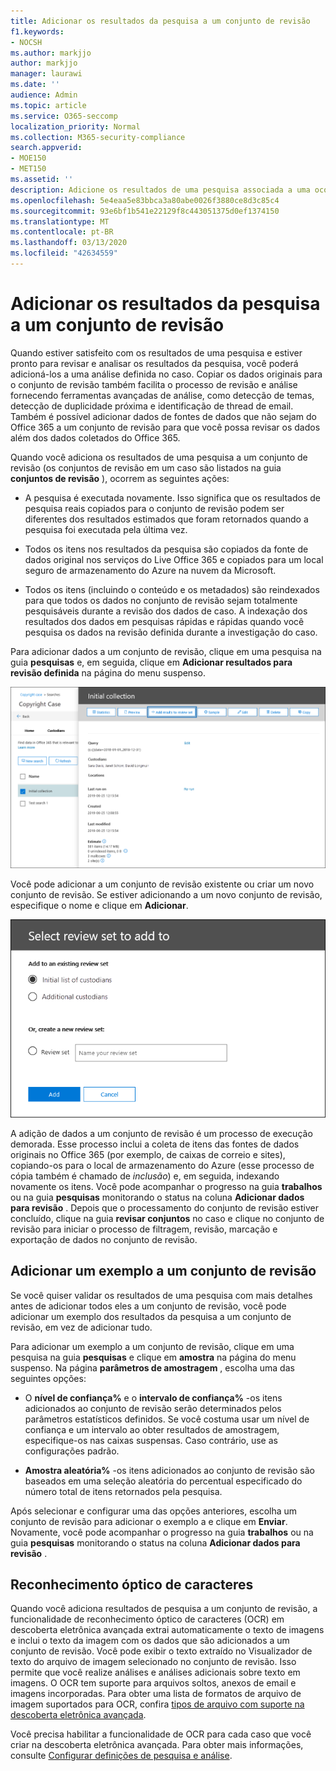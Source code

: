 ```yaml
---
title: Adicionar os resultados da pesquisa a um conjunto de revisão
f1.keywords:
- NOCSH
ms.author: markjjo
author: markjjo
manager: laurawi
ms.date: ''
audience: Admin
ms.topic: article
ms.service: O365-seccomp
localization_priority: Normal
ms.collection: M365-security-compliance
search.appverid:
- MOE150
- MET150
ms.assetid: ''
description: Adicione os resultados de uma pesquisa associada a uma ocorrência de descoberta eletrônica avançada. Os itens são copiados do local original e copiados para um local de armazenamento do Azure fornecido pela Microsoft. Os itens também são reindexados e a descoberta eletrônica avançada executará o OCR (reconhecimento óptico de caracteres) em arquivos de imagem e carregará o texto da imagem para revisão e análise.
ms.openlocfilehash: 5e4eaa5e83bbca3a80abe0026f3880ce8d3c85c4
ms.sourcegitcommit: 93e6bf1b541e22129f8c443051375d0ef1374150
ms.translationtype: MT
ms.contentlocale: pt-BR
ms.lasthandoff: 03/13/2020
ms.locfileid: "42634559"
---
```

# <a name="add-search-results-to-a-review-set"></a>Adicionar os resultados da pesquisa a um conjunto de revisão

Quando estiver satisfeito com os resultados de uma pesquisa e estiver pronto para revisar e analisar os resultados da pesquisa, você poderá adicioná-los a uma análise definida no caso. Copiar os dados originais para o conjunto de revisão também facilita o processo de revisão e análise fornecendo ferramentas avançadas de análise, como detecção de temas, detecção de duplicidade próxima e identificação de thread de email. Também é possível adicionar dados de fontes de dados que não sejam do Office 365 a um conjunto de revisão para que você possa revisar os dados além dos dados coletados do Office 365. 

Quando você adiciona os resultados de uma pesquisa a um conjunto de revisão (os conjuntos de revisão em um caso são listados na guia **conjuntos de revisão** ), ocorrem as seguintes ações:

- A pesquisa é executada novamente. Isso significa que os resultados de pesquisa reais copiados para o conjunto de revisão podem ser diferentes dos resultados estimados que foram retornados quando a pesquisa foi executada pela última vez.

- Todos os itens nos resultados da pesquisa são copiados da fonte de dados original nos serviços do Live Office 365 e copiados para um local seguro de armazenamento do Azure na nuvem da Microsoft.

- Todos os itens (incluindo o conteúdo e os metadados) são reindexados para que todos os dados no conjunto de revisão sejam totalmente pesquisáveis durante a revisão dos dados de caso. A indexação dos resultados dos dados em pesquisas rápidas e rápidas quando você pesquisa os dados na revisão definida durante a investigação do caso.

Para adicionar dados a um conjunto de revisão, clique em uma pesquisa na guia **pesquisas** e, em seguida, clique em **Adicionar resultados para revisão definida** na página do menu suspenso.

![Adicionando dados a um conjunto de revisão](../media/c1b4fc00-7a15-4587-b9b0-ce594bb02e4d.png)

Você pode adicionar a um conjunto de revisão existente ou criar um novo conjunto de revisão.  Se estiver adicionando a um novo conjunto de revisão, especifique o nome e clique em **Adicionar**.

![Selecione um conjunto de revisão](../media/e8c6ab51-da8d-4c39-9b21-26bfdf453fb9.png)

A adição de dados a um conjunto de revisão é um processo de execução demorada. Esse processo inclui a coleta de itens das fontes de dados originais no Office 365 (por exemplo, de caixas de correio e sites), copiando-os para o local de armazenamento do Azure (esse processo de cópia também é chamado de *inclusão*) e, em seguida, indexando novamente os itens. Você pode acompanhar o progresso na guia **trabalhos** ou na guia **pesquisas** monitorando o status na coluna **Adicionar dados para revisão** . Depois que o processamento do conjunto de revisão estiver concluído, clique na guia **revisar conjuntos** no caso e clique no conjunto de revisão para iniciar o processo de filtragem, revisão, marcação e exportação de dados no conjunto de revisão.

## <a name="add-a-sample-to-a-review-set"></a>Adicionar um exemplo a um conjunto de revisão

Se você quiser validar os resultados de uma pesquisa com mais detalhes antes de adicionar todos eles a um conjunto de revisão, você pode adicionar um exemplo dos resultados da pesquisa a um conjunto de revisão, em vez de adicionar tudo.

Para adicionar um exemplo a um conjunto de revisão, clique em uma pesquisa na guia **pesquisas** e clique em **amostra** na página do menu suspenso. Na página **parâmetros de amostragem** , escolha uma das seguintes opções:

- O **nível de confiança%** e o **intervalo de confiança%** -os itens adicionados ao conjunto de revisão serão determinados pelos parâmetros estatísticos definidos. Se você costuma usar um nível de confiança e um intervalo ao obter resultados de amostragem, especifique-os nas caixas suspensas. Caso contrário, use as configurações padrão.

- **Amostra aleatória%** -os itens adicionados ao conjunto de revisão são baseados em uma seleção aleatória do percentual especificado do número total de itens retornados pela pesquisa.

Após selecionar e configurar uma das opções anteriores, escolha um conjunto de revisão para adicionar o exemplo a e clique em **Enviar**. Novamente, você pode acompanhar o progresso na guia **trabalhos** ou na guia **pesquisas** monitorando o status na coluna **Adicionar dados para revisão** .

## <a name="optical-character-recognition"></a>Reconhecimento óptico de caracteres

Quando você adiciona resultados de pesquisa a um conjunto de revisão, a funcionalidade de reconhecimento óptico de caracteres (OCR) em descoberta eletrônica avançada extrai automaticamente o texto de imagens e inclui o texto da imagem com os dados que são adicionados a um conjunto de revisão. Você pode exibir o texto extraído no Visualizador de texto do arquivo de imagem selecionado no conjunto de revisão. Isso permite que você realize análises e análises adicionais sobre texto em imagens. O OCR tem suporte para arquivos soltos, anexos de email e imagens incorporadas. Para obter uma lista de formatos de arquivo de imagem suportados para OCR, confira [tipos de arquivo com suporte na descoberta eletrônica avançada](supported-filetypes-ediscovery20.md#image).

Você precisa habilitar a funcionalidade de OCR para cada caso que você criar na descoberta eletrônica avançada. Para obter mais informações, consulte [Configurar definições de pesquisa e análise](configure-search-and-analytics-settings-in-advanced-ediscovery.md#optical-character-recognition-ocr).
